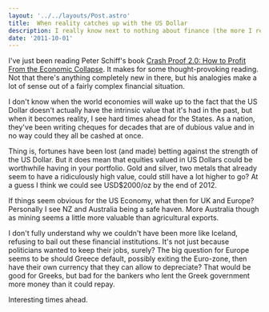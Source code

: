 ```yaml
---
layout: '../../layouts/Post.astro'
title:  When reality catches up with the US Dollar
description: I really know next to nothing about finance (the more I read the more I realise how little I know). But I do wonder whether we'll claw our way out of this financial crisis
date: '2011-10-01'
---
```

I've just been reading Peter Schiff's book [Crash Proof 2.0: How to Profit From the Economic Collapse](http://www.amazon.co.uk/gp/product/047047453X/ref=as_li_ss_tl?ie=UTF8&tag=davewasthere-21&linkCode=as2&camp=1634&creative=19450&creativeASIN=047047453X). It makes for some thought-provoking reading. Not that there's anything completely new in there, but his analogies make a lot of sense out of a fairly complex financial situation.

I don't know when the world economies will wake up to the fact that the US Dollar doesn't actually have the intrinsic value that it's had in the past, but when it becomes reality, I see hard times ahead for the States. As a nation, they've been writing cheques for decades that are of dubious value and in no way could they all be cashed at once.

Thing is, fortunes have been lost (and made) betting against the strength of the US Dollar. But it does mean that equities valued in US Dollars could be worthwhile having in your portfolio. Gold and silver, two metals that already seem to have a ridiculously high value, could still have a lot higher to go? At a guess I think we could see USD$2000/oz by the end of 2012.

If things seem obvious for the US Economy, what then for UK and Europe? Personally I see NZ and Australia being a safe haven. More Australia though as mining seems a little more valuable than agricultural exports.

I don't fully understand why we couldn't have been more like Iceland, refusing to bail out these financial institutions. It's not just because politicians wanted to keep their jobs, surely? The big question for Europe seems to be should Greece default, possibly exiting the Euro-zone, then have their own currency that they can allow to depreciate? That would be good for Greeks, but bad for the bankers who lent the Greek government more money than it could repay.

Interesting times ahead.